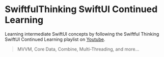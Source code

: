 # SwiftfulThinking SwiftUI Continued Learning

Learning intermediate SwiftUI concepts by following the Swiftful Thinking SwiftUI Continued Learning playlist on [Youtube](https://www.youtube.com/watch?v=S5e1eXL8Vpk&list=PLwvDm4VfkdpiagxAXCT33Rkwnc5IVhTar&ab_channel=SwiftfulThinking).

>MVVM, Core Data, Combine, Multi-Threading, and more...
